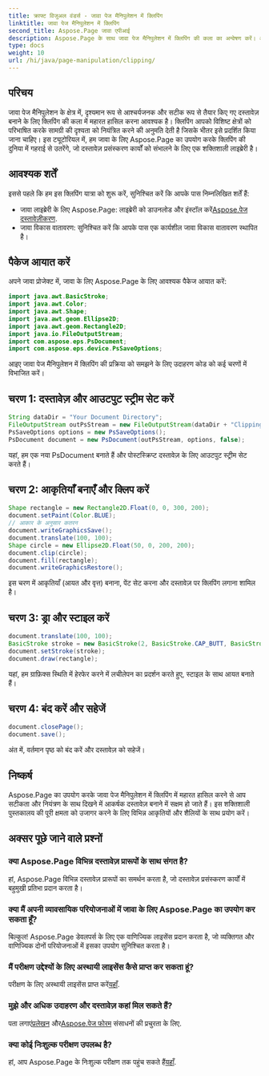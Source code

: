 ```yaml
---
title: क्राफ्ट विजुअल वंडर्स - जावा पेज मैनिपुलेशन में क्लिपिंग
linktitle: जावा पेज मैनिपुलेशन में क्लिपिंग
second_title: Aspose.Page जावा एपीआई
description: Aspose.Page के साथ जावा पेज मैनिपुलेशन में क्लिपिंग की कला का अन्वेषण करें। आश्चर्यजनक दृश्यों और नियंत्रण के लिए सटीक दस्तावेज़ क्राफ्टिंग में महारत हासिल करें।
type: docs
weight: 10
url: /hi/java/page-manipulation/clipping/
---
```

## परिचय
जावा पेज मैनिपुलेशन के क्षेत्र में, दृश्यमान रूप से आश्चर्यजनक और सटीक रूप से तैयार किए गए दस्तावेज़ बनाने के लिए क्लिपिंग की कला में महारत हासिल करना आवश्यक है। क्लिपिंग आपको विशिष्ट क्षेत्रों को परिभाषित करके सामग्री की दृश्यता को नियंत्रित करने की अनुमति देती है जिसके भीतर इसे प्रदर्शित किया जाना चाहिए। इस ट्यूटोरियल में, हम जावा के लिए Aspose.Page का उपयोग करके क्लिपिंग की दुनिया में गहराई से उतरेंगे, जो दस्तावेज़ प्रसंस्करण कार्यों को संभालने के लिए एक शक्तिशाली लाइब्रेरी है।
## आवश्यक शर्तें
इससे पहले कि हम इस क्लिपिंग यात्रा को शुरू करें, सुनिश्चित करें कि आपके पास निम्नलिखित शर्तें हैं:
-  जावा लाइब्रेरी के लिए Aspose.Page: लाइब्रेरी को डाउनलोड और इंस्टॉल करें[Aspose.पेज दस्तावेज़ीकरण](https://reference.aspose.com/page/java/).
- जावा विकास वातावरण: सुनिश्चित करें कि आपके पास एक कार्यशील जावा विकास वातावरण स्थापित है।
## पैकेज आयात करें
अपने जावा प्रोजेक्ट में, जावा के लिए Aspose.Page के लिए आवश्यक पैकेज आयात करें:
```java
import java.awt.BasicStroke;
import java.awt.Color;
import java.awt.Shape;
import java.awt.geom.Ellipse2D;
import java.awt.geom.Rectangle2D;
import java.io.FileOutputStream;
import com.aspose.eps.PsDocument;
import com.aspose.eps.device.PsSaveOptions;

```
आइए जावा पेज मैनिपुलेशन में क्लिपिंग की प्रक्रिया को समझने के लिए उदाहरण कोड को कई चरणों में विभाजित करें।
## चरण 1: दस्तावेज़ और आउटपुट स्ट्रीम सेट करें
```java
String dataDir = "Your Document Directory";
FileOutputStream outPsStream = new FileOutputStream(dataDir + "Clipping_outPS.ps");
PsSaveOptions options = new PsSaveOptions();
PsDocument document = new PsDocument(outPsStream, options, false);
```
यहां, हम एक नया PsDocument बनाते हैं और पोस्टस्क्रिप्ट दस्तावेज़ के लिए आउटपुट स्ट्रीम सेट करते हैं।
## चरण 2: आकृतियाँ बनाएँ और क्लिप करें
```java
Shape rectangle = new Rectangle2D.Float(0, 0, 300, 200);
document.setPaint(Color.BLUE);
// आकार के अनुसार कतरन
document.writeGraphicsSave();
document.translate(100, 100);
Shape circle = new Ellipse2D.Float(50, 0, 200, 200);
document.clip(circle);
document.fill(rectangle);
document.writeGraphicsRestore();
```
इस चरण में आकृतियाँ (आयत और वृत्त) बनाना, पेंट सेट करना और दस्तावेज़ पर क्लिपिंग लगाना शामिल है।
## चरण 3: ड्रा और स्टाइल करें
```java
document.translate(100, 100);
BasicStroke stroke = new BasicStroke(2, BasicStroke.CAP_BUTT, BasicStroke.JOIN_MITER, 10.0f, new float[]{5.0f}, 0.0f);
document.setStroke(stroke);
document.draw(rectangle);
```
यहां, हम ग्राफ़िक्स स्थिति में हेरफेर करने में लचीलेपन का प्रदर्शन करते हुए, स्टाइल के साथ आयत बनाते हैं।
## चरण 4: बंद करें और सहेजें
```java
document.closePage();
document.save();
```
अंत में, वर्तमान पृष्ठ को बंद करें और दस्तावेज़ को सहेजें।
## निष्कर्ष
Aspose.Page का उपयोग करके जावा पेज मैनिपुलेशन में क्लिपिंग में महारत हासिल करने से आप सटीकता और नियंत्रण के साथ दिखने में आकर्षक दस्तावेज़ बनाने में सक्षम हो जाते हैं। इस शक्तिशाली पुस्तकालय की पूरी क्षमता को उजागर करने के लिए विभिन्न आकृतियों और शैलियों के साथ प्रयोग करें।
## अक्सर पूछे जाने वाले प्रश्नों

### क्या Aspose.Page विभिन्न दस्तावेज़ प्रारूपों के साथ संगत है?
हां, Aspose.Page विभिन्न दस्तावेज़ प्रारूपों का समर्थन करता है, जो दस्तावेज़ प्रसंस्करण कार्यों में बहुमुखी प्रतिभा प्रदान करता है।
### क्या मैं अपनी व्यावसायिक परियोजनाओं में जावा के लिए Aspose.Page का उपयोग कर सकता हूँ?
बिल्कुल! Aspose.Page डेवलपर्स के लिए एक वाणिज्यिक लाइसेंस प्रदान करता है, जो व्यक्तिगत और वाणिज्यिक दोनों परियोजनाओं में इसका उपयोग सुनिश्चित करता है।
### मैं परीक्षण उद्देश्यों के लिए अस्थायी लाइसेंस कैसे प्राप्त कर सकता हूं?
 परीक्षण के लिए अस्थायी लाइसेंस प्राप्त करें[यहाँ](https://purchase.aspose.com/temporary-license/).
### मुझे और अधिक उदाहरण और दस्तावेज़ कहां मिल सकते हैं?
 पता लगाएं[प्रलेखन](https://reference.aspose.com/page/java/) और[Aspose.पेज फोरम](https://forum.aspose.com/c/page/39) संसाधनों की प्रचुरता के लिए.
### क्या कोई निःशुल्क परीक्षण उपलब्ध है?
 हां, आप Aspose.Page के निःशुल्क परीक्षण तक पहुंच सकते हैं[यहाँ](https://releases.aspose.com/).